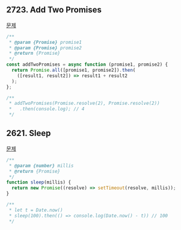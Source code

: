## 2723. Add Two Promises

[문제](https://leetcode.com/problems/add-two-promises/description/?envType=study-plan-v2&envId=30-days-of-javascript)

```javascript
/**
 * @param {Promise} promise1
 * @param {Promise} promise2
 * @return {Promise}
 */
const addTwoPromises = async function (promise1, promise2) {
  return Promise.all([promise1, promise2]).then(
    ([result1, result2]) => result1 + result2
  );
};

/**
 * addTwoPromises(Promise.resolve(2), Promise.resolve(2))
 *   .then(console.log); // 4
 */
```

## 2621. Sleep

[문제](https://leetcode.com/problems/sleep/description/?envType=study-plan-v2&envId=30-days-of-javascript)

```javascript
/**
 * @param {number} millis
 * @return {Promise}
 */
function sleep(millis) {
  return new Promise((resolve) => setTimeout(resolve, millis));
}

/**
 * let t = Date.now()
 * sleep(100).then(() => console.log(Date.now() - t)) // 100
 */
```

